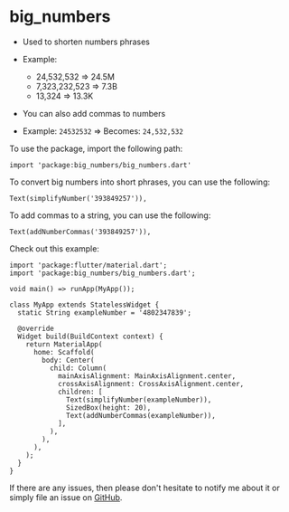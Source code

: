 # big_numbers

- Used to shorten numbers phrases
- Example:
  -  24,532,532 => 24.5M
  -  7,323,232,523 => 7.3B
  -  13,324 => 13.3K

- You can also add commas to numbers
- Example:
    ```24532532``` => Becomes: ```24,532,532```

To use the package, import the following path:

```import 'package:big_numbers/big_numbers.dart'```

To convert big numbers into short phrases, you can use the following:

```Text(simplifyNumber('393849257')),```

To add commas to a string, you can use the following:

```Text(addNumberCommas('393849257')),```

Check out this example:
```
import 'package:flutter/material.dart';
import 'package:big_numbers/big_numbers.dart';

void main() => runApp(MyApp());

class MyApp extends StatelessWidget {
  static String exampleNumber = '4802347839';

  @override
  Widget build(BuildContext context) {
    return MaterialApp(
      home: Scaffold(
        body: Center(
          child: Column(
            mainAxisAlignment: MainAxisAlignment.center,
            crossAxisAlignment: CrossAxisAlignment.center,
            children: [
              Text(simplifyNumber(exampleNumber)),
              SizedBox(height: 20),
              Text(addNumberCommas(exampleNumber)),
            ],
          ),
        ),
      ),
    );
  }
}
```

If there are any issues, then please don't hesitate to notify me about it or 
simply file an issue on [GitHub](https://github.com/ziyadfarhan296/big_numbers/issues).